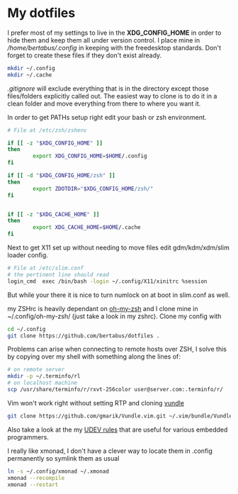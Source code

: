 My dotfiles
===========

I prefer most of my settings to live in the **XDG_CONFIG_HOME**
in order to hide them and keep them all under version control.
I place mine in */home/bertabus/.config* in keeping with the
freedesktop standards. Don't forget to create these files 
if they don't exist already.
``` sh
mkdir ~/.config
mkdir ~/.cache
```

*.gitignore* will exclude everything that is in the 
directory except those files/folders explicitly called out.
The easiest way to clone is to do it in a clean 
folder and move everything from there to where you want it.

In order to get PATHs setup right edit your bash or zsh
environment.
``` sh
# File at /etc/zsh/zshenv

if [[ -z "$XDG_CONFIG_HOME" ]]
then
        export XDG_CONFIG_HOME=$HOME/.config
fi

if [[ -d "$XDG_CONFIG_HOME/zsh" ]]
then
        export ZDOTDIR="$XDG_CONFIG_HOME/zsh/"
fi


if [[ -z "$XDG_CACHE_HOME" ]]
then
        export XDG_CACHE_HOME=$HOME/.cache
fi
```

Next to get X11 set up without needing to move files
edit gdm/kdm/xdm/slim loader config.
``` sh
# File at /etc/slim.conf
# the pertinent line should read
login_cmd  exec /bin/bash -login ~/.config/X11/xinitrc %session
```
But while your there it is nice to turn numlock on at boot in slim.conf as well.

my ZSHrc is heavily dependant on [oh-my-zsh](https://github.com/robbyrussell/oh-my-zsh)
and I clone mine in ~/.config/oh-my-zsh/ (just take a look in my zshrc).
Clone my config with
``` sh
cd ~/.config
git clone https://github.com/bertabus/dotfiles .
``` 

Problems can arise when connecting to remote hosts over ZSH, I solve this by copying over my shell
with something along the lines of:
```sh
# on remote server
mkdir -p ~/.terminfo/rl
# on localhost machine
scp /usr/share/terminfo/r/rxvt-256color user@server.com:.terminfo/r/
```

Vim won't work right without setting RTP and cloning [vundle](https://github.com/gmarik/Vundle.vim)
``` sh
git clone https://github.com/gmarik/Vundle.vim.git ~/.vim/bundle/Vundle.vim
```

Also take a look at the my [UDEV rules](rules.d/) that are useful for various
embedded programmers.

I really like xmonad, I don't have a clever way to locate them in .config permanently
so symlink them as usual
``` sh
ln -s ~/.config/xmonad ~/.xmonad
xmonad --recompile
xmonad --restart
```


